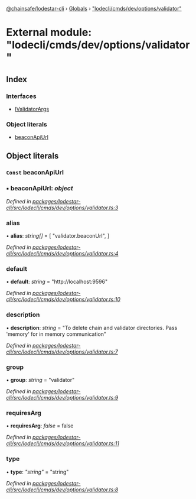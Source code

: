 [@chainsafe/lodestar-cli](../README.md) › [Globals](../globals.md) › ["lodecli/cmds/dev/options/validator"](_lodecli_cmds_dev_options_validator_.md)

# External module: "lodecli/cmds/dev/options/validator"

## Index

### Interfaces

* [IValidatorArgs](../interfaces/_lodecli_cmds_dev_options_validator_.ivalidatorargs.md)

### Object literals

* [beaconApiUrl](_lodecli_cmds_dev_options_validator_.md#const-beaconapiurl)

## Object literals

### `Const` beaconApiUrl

### ▪ **beaconApiUrl**: *object*

*Defined in [packages/lodestar-cli/src/lodecli/cmds/dev/options/validator.ts:3](https://github.com/ChainSafe/lodestar/blob/f41191172/packages/lodestar-cli/src/lodecli/cmds/dev/options/validator.ts#L3)*

###  alias

• **alias**: *string[]* = [
    "validator.beaconUrl",
  ]

*Defined in [packages/lodestar-cli/src/lodecli/cmds/dev/options/validator.ts:4](https://github.com/ChainSafe/lodestar/blob/f41191172/packages/lodestar-cli/src/lodecli/cmds/dev/options/validator.ts#L4)*

###  default

• **default**: *string* = "http://localhost:9596"

*Defined in [packages/lodestar-cli/src/lodecli/cmds/dev/options/validator.ts:10](https://github.com/ChainSafe/lodestar/blob/f41191172/packages/lodestar-cli/src/lodecli/cmds/dev/options/validator.ts#L10)*

###  description

• **description**: *string* = "To delete chain and validator directories. Pass 'memory' for in memory communication"

*Defined in [packages/lodestar-cli/src/lodecli/cmds/dev/options/validator.ts:7](https://github.com/ChainSafe/lodestar/blob/f41191172/packages/lodestar-cli/src/lodecli/cmds/dev/options/validator.ts#L7)*

###  group

• **group**: *string* = "validator"

*Defined in [packages/lodestar-cli/src/lodecli/cmds/dev/options/validator.ts:9](https://github.com/ChainSafe/lodestar/blob/f41191172/packages/lodestar-cli/src/lodecli/cmds/dev/options/validator.ts#L9)*

###  requiresArg

• **requiresArg**: *false* = false

*Defined in [packages/lodestar-cli/src/lodecli/cmds/dev/options/validator.ts:11](https://github.com/ChainSafe/lodestar/blob/f41191172/packages/lodestar-cli/src/lodecli/cmds/dev/options/validator.ts#L11)*

###  type

• **type**: *"string"* = "string"

*Defined in [packages/lodestar-cli/src/lodecli/cmds/dev/options/validator.ts:8](https://github.com/ChainSafe/lodestar/blob/f41191172/packages/lodestar-cli/src/lodecli/cmds/dev/options/validator.ts#L8)*

